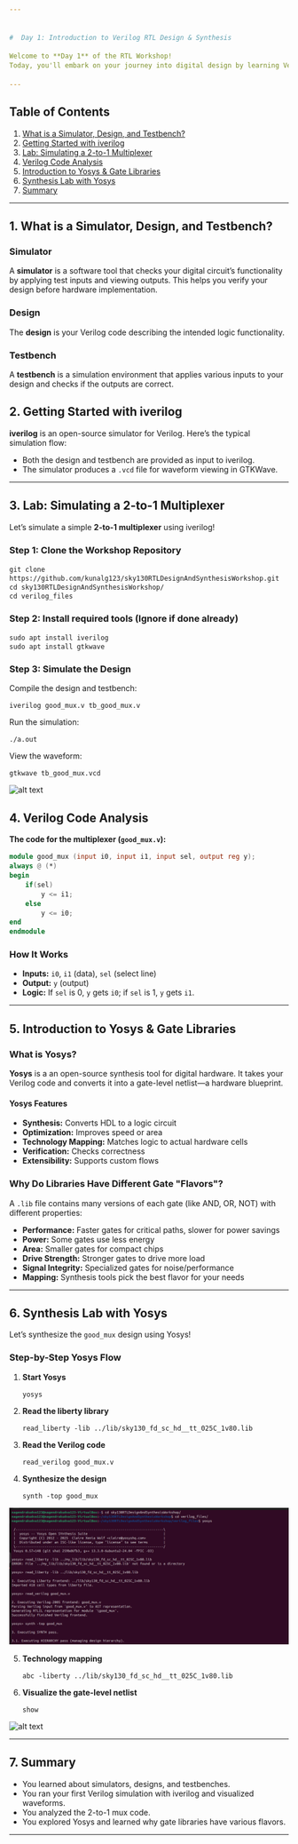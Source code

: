 ```yaml
---


#  Day 1: Introduction to Verilog RTL Design & Synthesis

Welcome to **Day 1** of the RTL Workshop!  
Today, you'll embark on your journey into digital design by learning Verilog, open-source simulation with **Icarus Verilog (iverilog)**, and the basics of logic synthesis using **Yosys**. This guide will walk you through practical labs, essential concepts, and insightful explanations to help you build a strong foundation in RTL design.

---
```


##  Table of Contents

1. [What is a Simulator, Design, and Testbench?](#1-what-is-a-simulator-design-and-testbench)
2. [Getting Started with iverilog](#2-getting-started-with-iverilog)
3. [Lab: Simulating a 2-to-1 Multiplexer](#3-lab-simulating-a-2-to-1-multiplexer)
4. [Verilog Code Analysis](#4-verilog-code-analysis)
5. [Introduction to Yosys & Gate Libraries](#5-introduction-to-yosys--gate-libraries)
6. [Synthesis Lab with Yosys](#6-synthesis-lab-with-yosys)
7. [Summary](#7-summary)

---

## 1. What is a Simulator, Design, and Testbench?

###  Simulator

A **simulator** is a software tool that checks your digital circuit’s functionality by applying test inputs and viewing outputs. This helps you verify your design before hardware implementation.

###  Design

The **design** is your Verilog code describing the intended logic functionality.

###  Testbench

A **testbench** is a simulation environment that applies various inputs to your design and checks if the outputs are correct.



## 2. Getting Started with iverilog

**iverilog** is an open-source simulator for Verilog. Here’s the typical simulation flow:

- Both the design and testbench are provided as input to iverilog.
- The simulator produces a `.vcd` file for waveform viewing in GTKWave.

---

## 3. Lab: Simulating a 2-to-1 Multiplexer

Let’s simulate a simple **2-to-1 multiplexer** using iverilog!

###  Step 1: Clone the Workshop Repository

```shell
git clone https://github.com/kunalg123/sky130RTLDesignAndSynthesisWorkshop.git
cd sky130RTLDesignAndSynthesisWorkshop/
cd verilog_files
```

###  Step 2: Install required tools (Ignore if done already)

```shell
sudo apt install iverilog
sudo apt install gtkwave
```

###  Step 3: Simulate the Design

Compile the design and testbench:

```shell
iverilog good_mux.v tb_good_mux.v
```

Run the simulation:

```shell
./a.out
```

View the waveform:

```shell
gtkwave tb_good_mux.vcd
```

![alt text]()

## 4. Verilog Code Analysis

**The code for the multiplexer (`good_mux.v`):**

```verilog
module good_mux (input i0, input i1, input sel, output reg y);
always @ (*)
begin
    if(sel)
        y <= i1;
    else 
        y <= i0;
end
endmodule
```

###  **How It Works**

- **Inputs:** `i0`, `i1` (data), `sel` (select line)
- **Output:** `y` (output)
- **Logic:** If `sel` is 0, `y` gets `i0`; if `sel` is 1, `y` gets `i1`.

---

## 5. Introduction to Yosys & Gate Libraries

###  What is Yosys?

**Yosys** is a an open-source synthesis tool for digital hardware. It takes your Verilog code and converts it into a gate-level netlist—a hardware blueprint.

#### Yosys Features

- **Synthesis:** Converts HDL to a logic circuit
- **Optimization:** Improves speed or area
- **Technology Mapping:** Matches logic to actual hardware cells
- **Verification:** Checks correctness
- **Extensibility:** Supports custom flows

###  Why Do Libraries Have Different Gate "Flavors"?

A `.lib` file contains many versions of each gate (like AND, OR, NOT) with different properties:

- **Performance:** Faster gates for critical paths, slower for power savings
- **Power:** Some gates use less energy
- **Area:** Smaller gates for compact chips
- **Drive Strength:** Stronger gates to drive more load
- **Signal Integrity:** Specialized gates for noise/performance
- **Mapping:** Synthesis tools pick the best flavor for your needs

---

## 6. Synthesis Lab with Yosys

Let’s synthesize the `good_mux` design using Yosys!

###  Step-by-Step Yosys Flow

1. **Start Yosys**
    ```shell
    yosys
    ```

2. **Read the liberty library**
    ```shell
    read_liberty -lib ../lib/sky130_fd_sc_hd__tt_025C_1v80.lib
    ```

3. **Read the Verilog code**
    ```shell
    read_verilog good_mux.v
    ```

4. **Synthesize the design**
    ```shell
    synth -top good_mux
    ```
![yosys syntax](../IMAGES/yosys_syntax.png)

5. **Technology mapping**
    ```shell
    abc -liberty ../lib/sky130_fd_sc_hd__tt_025C_1v80.lib
    ```

6. **Visualize the gate-level netlist**
    ```shell
    show
    ```

![alt text]()

---

## 7. Summary

- You learned about simulators, designs, and testbenches.
- You ran your first Verilog simulation with iverilog and visualized waveforms.
- You analyzed the 2-to-1 mux code.
- You explored Yosys and learned why gate libraries have various flavors.


---
